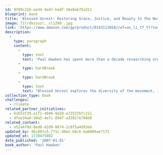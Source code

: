 ```yaml
---
id: 9f09c216-ae44-4a47-badf-16a8ab75a311
blueprint: book
title: 'Blessed Unrest: Restoring Grace, Justice, and Beauty to the World  (2007)'
image: 71lrdkzsuzl._sl1200_.jpg
link: 'https://www.amazon.com/gp/product/0143113658/ref=as_li_tf_tl?ie=UTF8&tag=jainthwo-20&linkCode=as2&camp=1789&creative=9325&creativeASIN=0143113658'
description:
  -
    type: paragraph
    content:
      -
        type: text
        text: 'Paul Hawken has spent more than a decade researching organizations dedicated to restoring the environment and fostering social justice. From billion-dollar nonprofits to single-person dot.causes, these groups collectively comprise the largest movement on earth, a movement that has no name, leader, or location and that has gone largely ignored by politicians and the media. '
      -
        type: hardBreak
      -
        type: hardBreak
      -
        type: text
        text: "Blessed Unrest explores the diversity of the movement, its brilliant ideas, innovative strategies, and centuries of hidden history. A culmination of Hawken's many years of leadership in the environmental and social justice fields, it will inspire all who despair of the world's fate, and its conclusions will surprise even those within the movement itself."
collection_type: book
challenges:
  - climate
related_partner_initiatives:
  - 61653f39-a1f2-4949-9a50-e72537bfc211
  - dfae34a8-30a5-4e7c-89d7-a33917e780d8
related_content:
  - e52a479d-8ed0-42d9-8674-2c8f5a4d93eb
updated_by: 46c097c5-771c-49e2-b8c6-ba6009ae7172
updated_at: 1720475802
date_published: '2007-01-01'
book_author: 'Paul Hawken'
---
```

